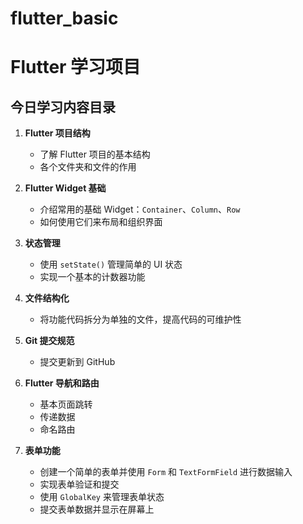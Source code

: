 # flutter_basic

# Flutter 学习项目

## 今日学习内容目录

1. **Flutter 项目结构**
   - 了解 Flutter 项目的基本结构
   - 各个文件夹和文件的作用

2. **Flutter Widget 基础**
   - 介绍常用的基础 Widget：`Container`、`Column`、`Row`
   - 如何使用它们来布局和组织界面

3. **状态管理**
   - 使用 `setState()` 管理简单的 UI 状态
   - 实现一个基本的计数器功能

4. **文件结构化**
   - 将功能代码拆分为单独的文件，提高代码的可维护性

5. **Git 提交规范**
   - 提交更新到 GitHub

6. **Flutter 导航和路由**
   - 基本页面跳转
   - 传递数据
   - 命名路由

7. **表单功能**
   - 创建一个简单的表单并使用 `Form` 和 `TextFormField` 进行数据输入
   - 实现表单验证和提交
   - 使用 `GlobalKey` 来管理表单状态
   - 提交表单数据并显示在屏幕上   